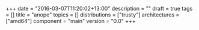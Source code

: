 +++
date = "2016-03-07T11:20:02+13:00"
description = ""
draft = true
tags = []
title = "anope"
topics = []
distributions = ["trusty"]
architectures = ["amd64"]
component = "main"
version = "0.0"
+++

